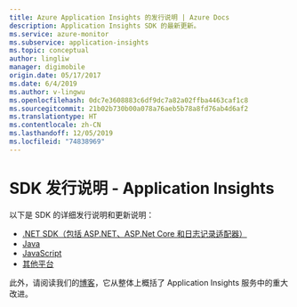 ```yaml
---
title: Azure Application Insights 的发行说明 | Azure Docs
description: Application Insights SDK 的最新更新。
ms.service: azure-monitor
ms.subservice: application-insights
ms.topic: conceptual
author: lingliw
manager: digimobile
origin.date: 05/17/2017
ms.date: 6/4/2019
ms.author: v-lingwu
ms.openlocfilehash: 0dc7e3608883c6df9dc7a82a02ffba4463caf1c8
ms.sourcegitcommit: 21b02b730b00a078a76aeb5b78a8fd76ab4d6af2
ms.translationtype: HT
ms.contentlocale: zh-CN
ms.lasthandoff: 12/05/2019
ms.locfileid: "74838969"
---
```

# <a name="sdk-release-notes---application-insights"></a>SDK 发行说明 - Application Insights
以下是 SDK 的详细发行说明和更新说明：

* [.NET SDK（包括 ASP.NET、ASP.Net Core 和日志记录适配器）](https://github.com/Microsoft/ApplicationInsights-dotnet/releases) 
* [Java](https://github.com/Microsoft/ApplicationInsights-Java)
* [JavaScript](https://github.com/Microsoft/ApplicationInsights-JS/commits/master)
* [其他平台](https://github.com/Microsoft/ApplicationInsights-Home)

此外，请阅读我们的[博客](https://azure.microsoft.com/blog/tag/application-insights/)，它从整体上概括了 Application Insights 服务中的重大改进。






